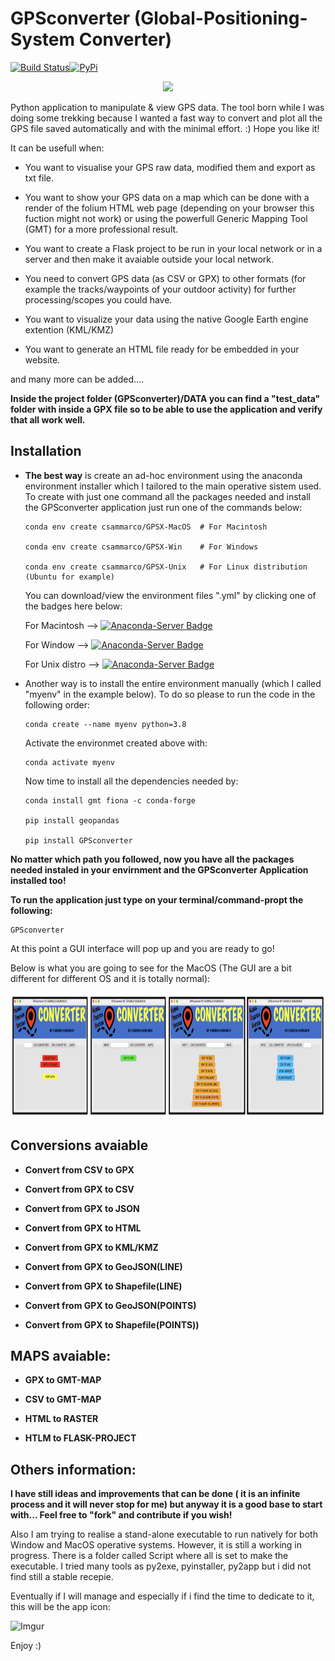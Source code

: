 # GPSconverter (Global-Positioning-System Converter)

[![Build Status](https://travis-ci.com/carmelosammarco/GPSconverter.png)](https://travis-ci.com/carmelosammarco/GPSconverter)[![PyPi](https://img.shields.io/badge/PyPi-Project-yellow.svg)](https://pypi.org/project/GPSconverter/)

<p align="center">
  <img width="" height="200" src='https://i.imgur.com/jbCBPkh.png'>
</p>

Python application to manipulate & view GPS data. The tool born while I was doing some trekking because I wanted a fast way to convert and plot all the GPS file saved automatically and with the minimal effort. :) Hope you like it! 

It can be usefull when:

- You want to visualise your GPS raw data, modified them and export as txt file.

- You want to show your GPS data on a map which can be done with a render of the folium HTML web page (depending on your browser this fuction might not work) or using the powerfull Generic Mapping Tool (GMT) for a more professional result. 

- You want to create a Flask project to be run in your local network or in a server and then make it avaiable outside your local network.

- You need to convert GPS data (as CSV or GPX) to other formats (for example the tracks/waypoints of your outdoor activity) for further processing/scopes you could have.

- You want to visualize your data using the native Google Earth engine extention (KML/KMZ)

- You want to generate an HTML file ready for be embedded in your website. 

and many more can be added.... 

**Inside the project folder (GPSconverter)/DATA you can find a "test_data" folder with inside a GPX file so to be able to use the application and verify that all work well.**

## Installation

- **The best way** is create an ad-hoc environment using the anaconda environment installer which I tailored to the main operative sistem used. To create with just one command all the packages needed and install the GPSconverter application just run one of the commands below:

  ```
  conda env create csammarco/GPSX-MacOS  # For Macintosh

  conda env create csammarco/GPSX-Win    # For Windows

  conda env create csammarco/GPSX-Unix   # For Linux distribution (Ubuntu for example)
  ```

  You can download/view the environment files ".yml" by clicking one of the badges here below: 

  For Macintosh --> [![Anaconda-Server Badge](https://anaconda.org/csammarco/GPSX-MacOS/badges/installer/env.svg)](https://anaconda.org/CSammarco/GPSX-MacOS)

  For Window --> [![Anaconda-Server Badge](https://anaconda.org/csammarco/GPSX-Win/badges/installer/env.svg)](https://anaconda.org/CSammarco/GPSX-Win)

  For Unix distro --> [![Anaconda-Server Badge](https://anaconda.org/csammarco/GPSX-Unix/badges/installer/env.svg)](https://anaconda.org/CSammarco/GPSX-Unix)

- Another way is to install the entire environment manually (which I called "myenv" in the example below). To do so please to run the code in the following order:

  ```
  conda create --name myenv python=3.8 
  ```

  Activate the environmet created above with:

  ```
  conda activate myenv
  ```

  Now time to install all the dependencies needed by:

  ```
  conda install gmt fiona -c conda-forge

  pip install geopandas

  pip install GPSconverter
  ```

**No matter which path you followed, now you have all the packages needed instaled in your envirnment and the GPSconverter Application installed too!** 

**To run the application just type on your terminal/command-propt the following:**

```
GPSconverter
```

At this point a GUI interface will pop up and you are ready to go! 

Below is what you are going to see for the MacOS (The GUI are a bit different for different OS and it is totally normal):

<p align="center">
  <img width="" height="200" src="PIC/GUIs.png">
</p>


## Conversions avaiable

- **Convert from CSV to GPX**

- **Convert from GPX to CSV**

- **Convert from GPX to JSON**

- **Convert from GPX to HTML**

- **Convert from GPX to KML/KMZ**

- **Convert from GPX to GeoJSON(LINE)**

- **Convert from GPX to Shapefile(LINE)**

- **Convert from GPX to GeoJSON(POINTS)**

- **Convert from GPX to Shapefile(POINTS))**

## MAPS avaiable:

- **GPX to GMT-MAP**

- **CSV to GMT-MAP**

- **HTML to RASTER**

- **HTLM to FLASK-PROJECT**

## Others information:

**I have still ideas and improvements that can be done ( it is an infinite process and it will never stop for me) but anyway it is a good base to start with... Feel free to "fork" and contribute if you wish!**

Also I am trying to realise a stand-alone executable to run  natively for both Window and MacOS operative systems. However, it is still a working in progress. There is a folder called Script where all is set to make the executable. I tried many tools as py2exe, pyinstaller, py2app but i did not find still a stable recepie. 

Eventually if I will manage and especially if i find the time to dedicate to it, this will be the app icon:

![Imgur](https://i.imgur.com/1zIm0KGs.png)

Enjoy :)